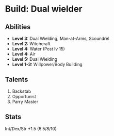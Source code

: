 # Build: Dual wielder

## Abilities

- **Level 3:** Dual Wielding, Man-at-Arms, Scoundrel
- **Level 2:** Witchcraft
- **Level 4:** Water (Post lv 15)
- **Level 4:** Air
- **Level 5:** Dual Wielding
- **Level 1-3:** Willpower/Body Building

## Talents

1. Backstab
1. Opportunist
1. Parry Master

## Stats

Int/Dex/Str +1.5 (6.5/8/10)
